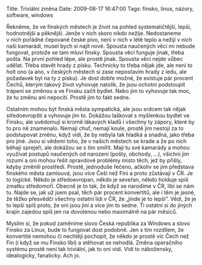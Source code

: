 Title: Triviální změna
Date: 2009-08-17 16:47:00
Tags: finsko, linux, názory, software, windows

Řekněme, že ve finských městech je život na pohled systematičtější, lepší, hodnotnější a pěknější. Jenže v nich skoro nikdo nežije. Nedostaneme v nich pořádné čepované české pivo, není v nich v létě teplo a nežijí v nich naši kamarádi, musel bych si najít nové. Spousta naučených věcí mi nebude fungovat, protože se tam mluví finsky. Spousta věcí funguje jinak, třeba pošta. Na první pohled lépe, ale prostě jinak. Spousta věcí nejde vůbec udělat. Třeba stavět hrady z písku. Technicky to třeba nějak jde, ale není to holt ono (a ano, v českých městech si zase nepostavím hrady z ledu, ale požadavek byl na ty z písku). Je dost dobře možné, že existuje pár procent Čechů, kterým takový život vyhovuje natolik, že jsou ochotni podstoupit trápení se změnou a ve Finsku začít bydlet. Nebo jim to vyhovuje tak moc, že tu změnu ani nepocítí. Prostě jim to fakt sedne.

Ostatním mohou být finská města sympatická, ale jsou srdcem tak nějak středoevropští a vyhovuje jim to. Dokážou laškovat s myšlenkou bydlet ve Finsku, ale uvědomují si kromě lákavých kladů i všechny ty zápory, které by to pro ně znamenalo. Nemají chuť, nemají koule, prostě jim nestojí za to podstupovat změnu, když vidí, že by nebyla tak hladká a snadná, jako třeba pro jiné. Jsou si vědomi toho, že v našich městech se krade a že po nich běhají sprejeři, ale dokážou se s tím smířit. Mají tu své kamarády a mohou využívat postupů naučených od narození (pošty, obchody, …), všichni jim rozumí a oni mohou řešit opravdové problémy místo těch, jež by přišly, kdyby změnili prostředí. Prostě, jednoduše řečeno, ačkoliv se jim představa finského města zamlouvá, jsou více Češi než Fini a proto zůstávají v ČR. Je to logické. Někdo je středoevropan, někdo je seveřan, někdo holduje spíš zmatku středomoří. Obecně je to tak, že když se narodíme v ČR, líbí se nám tu. Najde se, jak už jsem psal, těch pár procent konvertitů, ale i těm je jasné, že těžko přesvědčí všechny ostatní lidi v ČR, že „jinde je to lepší“. Vědí, že je to lepší spíš proto, že oni jsou jiní a více jim to sedne. Ti ostatní si do jiných krajin zajedou spíš jen na dovolenou nebo maximálně na pár měsíců.

Myslím si, že pokud zaměníme slovo Česká republika za Windows a slovo Finsko za Linux, bude to fungovat dost podobně. Jen s tím rozdílem, že konvertité nemohou či nechtějí pochopit, že někdo je prostě víc Čech než Fin (i když se mu Finsko líbí) a stěhovat se nehodlá. Změna operačního systému prostě není tak triviální, jak to oni vidí. Vidí to nábožensky, idealogicky, fanaticky. Ach jo.